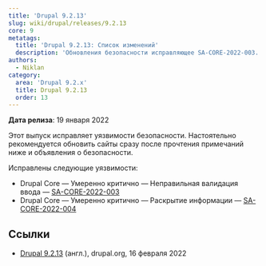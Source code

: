 ```yaml
---
title: 'Drupal 9.2.13'
slug: wiki/drupal/releases/9.2.13
core: 9
metatags:
  title: 'Drupal 9.2.13: Список изменений'
  description: 'Обновления безопасности исправляющее SA-CORE-2022-003.'
authors:
  - Niklan
category:
  area: 'Drupal 9.2.x'
  title: Drupal 9.2.13
  order: 13
---
```


**Дата релиза**: 19 января 2022

Этот выпуск исправляет уязвимости безопасности. Настоятельно рекомендуется обновить сайты сразу после прочтения примечаний ниже и объявления о безопасности.

Исправлены следующие уязвимости:

- Drupal Core — Умеренно критично — Неправильная валидация ввода — [SA-CORE-2022-003](../../../../security/sa-core/2022-003/index.md)
- Drupal Core — Умеренно критично — Раскрытие информации — [SA-CORE-2022-004](../../../../security/sa-core/2022-004/index.md)

## Ссылки

- [Drupal 9.2.13](https://www.drupal.org/project/drupal/releases/9.2.13) (англ.), drupal.org, 16 февраля 2022
